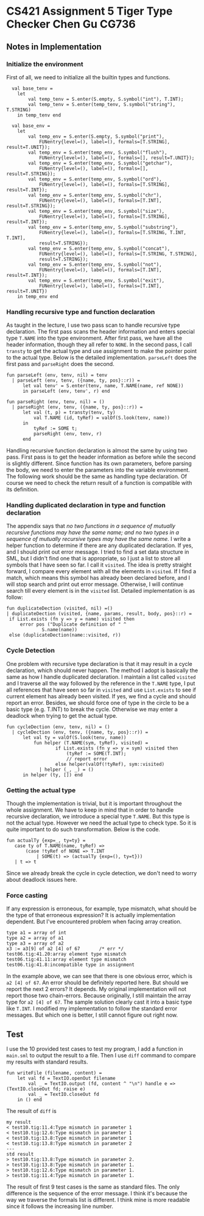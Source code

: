 # CS421 Assignment 5 Tiger Type Checker Chen Gu CG736

## Notes in Implementation

### Initialize the environment
First of all, we need to initialize all the builtin types and functions.
```
  val base_tenv = 
    let 
        val temp_tenv = S.enter(S.empty, S.symbol("int"), T.INT);
        val temp_tenv = S.enter(temp_tenv, S.symbol("string"), T.STRING)
    in temp_tenv end
  
  val base_env = 
    let
        val temp_env = S.enter(S.empty, S.symbol("print"), 
            FUNentry{level=(), label=(), formals=[T.STRING], result=T.UNIT});
        val temp_env = S.enter(temp_env, S.symbol("flush"),
            FUNentry{level=(), label=(), formals=[], result=T.UNIT});
        val temp_env = S.enter(temp_env, S.symbol("getchar"),
            FUNentry{level=(), label=(), formals=[], result=T.STRING});
        val temp_env = S.enter(temp_env, S.symbol("ord"), 
            FUNentry{level=(), label=(), formals=[T.STRING], result=T.INT});
        val temp_env = S.enter(temp_env, S.symbol("chr"),
            FUNentry{level=(), label=(), formals=[T.INT], result=T.STRING});
        val temp_env = S.enter(temp_env, S.symbol("size"),
            FUNentry{level=(), label=(), formals=[T.STRING], result=T.INT});
        val temp_env = S.enter(temp_env, S.symbol("substring"),
            FUNentry{level=(), label=(), formals=[T.STRING, T.INT, T.INT],
            result=T.STRING});
        val temp_env = S.enter(temp_env, S.symbol("concat"),
            FUNentry{level=(), label=(), formals=[T.STRING, T.STRING],
            result=T.STRING});
        val temp_env = S.enter(temp_env, S.symbol("not"),
            FUNentry{level=(), label=(), formals=[T.INT], result=T.INT});
        val temp_env = S.enter(temp_env, S.symbol("exit"),
            FUNentry{level=(), label=(), formals=[T.INT], result=T.UNIT})
    in temp_env end
```
### Handling recursive type and function declaration
As taught in the lecture, I use two pass scan to handle recursive type declaration. The first pass scans the header information and enters special type `T.NAME` into the type environment. After first pass, we have all the header information, though they all refer to `NONE`. In the second pass, I call `transty` to get the actual type and use assignment to make the pointer point to the actual type. Below is the detailed implementation. `parseLeft` does the first pass and `parseRight` does the second.

```
fun parseLeft (env, tenv, nil) = tenv
  | parseLeft (env, tenv, ({name, ty, pos}::r)) = 
      let val tenv' = S.enter(tenv, name, T.NAME(name, ref NONE))
      in parseLeft (env, tenv', r) end 

fun parseRight (env, tenv, nil) = ()
  | parseRight (env, tenv, ({name, ty, pos}::r)) = 
      let val (t, p) = transty(tenv, ty)
          val T.NAME (id, tyRef) = valOf(S.look(tenv, name))
      in 
          tyRef := SOME t;
          parseRight (env, tenv, r)
      end
```
Handling recursive function declaration is almost the same by using two pass. First pass is to get the header information as before while the second is slightly different. Since function has its own parameters, before parsing the body, we need to enter the parameters into the variable environment. The following work should be the same as handling type declaration. Of course we need to check the return result of a function is compatible with its definition.

### Handling duplicated declaration in type and function declaration
The appendix says that *no two functions in a sequence of mutually recursive functions may have the same name; and no two types in a sequence of mutually recursive types may have the same name.* I write a helper function to determine if there are any duplicated declaration. If yes, and I should print out error message. I tried to find a set data structure in SML, but I didn't find one that is appropriate, so I just a list to store all symbols that I have seen so far. I call it `visited`. The idea is pretty straight forward, I compare every element with all the elements in `visited`. If I find a match, which means this symbol has already been declared before, and I will stop search and print out error message. Otherwise, I will continue search till every element is in the `visited` list. Detailed implementation is as follow:
```
fun duplicateDection (visited, nil) =()
| duplicateDection (visited, {name, params, result, body, pos}::r) = 
 if List.exists (fn y => y = name) visited then
     error pos ("Duplicate definition of " ^
             S.name(name))
 else (duplicateDection(name::visited, r))
```
### Cycle Detection
One problem with recursive type declaration is that it may result in a cycle declaration, which should never happen. The method I adopt is basically the same as how I handle duplicated declaration. I maintain a list called `visited` and I traverse all the way followed by the reference in the `T.NAME` type, I put all references that have seen so far in `visited` and use `List.exists` to see if current element has already been visited. If yes, we find a cycle and should report an error. Besides, we should force one of type in the circle to be a basic type (e.g. T.INT) to break the cycle. Otherwise we may enter a deadlock when trying to get the actual type.
```
fun cycleDection (env, tenv, nil) = ()
  | cycleDection (env, tenv, ({name, ty, pos}::r)) = 
      let val ty = valOf(S.look(tenv, name))
          fun helper (T.NAME(sym, tyRef), visited) = 
                  if List.exists (fn y => y = sym) visited then 
                      (tyRef := SOME(T.INT);
                      // report error
                  else helper(valOf(!tyRef), sym::visited)
            | helper (_, _) = ()
      in helper (ty, []) end 
```
### Getting the actual type
Though the implementation is trivial, but it is important throughout the whole assignment. We have to keep in mind that in order to handle recursive declaration, we introduce a special type `T.NAME`. But this type is not the actual type. However we need the actual type to check type. So it is quite important to do such transformation. Below is the code.
```
fun actualTy {exp=_, ty=ty} = 
   case ty of T.NAME(name, tyRef) =>
       (case !tyRef of NONE => T.INT
           | SOME(t) => (actualTy {exp=(), ty=t}))
   | t => t
```
Since we already break the cycle in cycle detection, we don't need to worry about deadlock issues here.

### Force casting
If any expression is erroneous, for example, type mismatch, what should be the type of that erroneous expression? It is actually implementation dependent. But I've encountered problem when facing array creation.
```
type a1 = array of int
type a2 = array of a1
type a3 = array of a2
x3 := a3[9] of a2 [4] of 67       /* err */
test06.tig:41.20:array element type mismatch
test06.tig:41.11:array element type mismatch
test06.tig:41.8:incompatible type in assignment
```
In the example above, we can see that there is one obvious error, which is `a2 [4] of 67`. An error should be definitely reported here. But should we report the next 2 errors? It depends. My original implementation will not report those two chain-errors. Because originally, I still maintain the array type for `a2 [4] of 67`. The sample solution clearly cast it into a basic type like `T.INT`. I modified my implementation to follow the standard error messages. But which one is better, I still cannot figure out right now.

## Test
I use the 10 provided test cases to test my program, I add a function in `main.sml` to output the result to a file. Then I use `diff` command to compare my results with standard results.
```
fun writeFile (filename, content) =
    let val fd = TextIO.openOut filename
        val _ = TextIO.output (fd, content ^ "\n") handle e => (TextIO.closeOut fd; raise e)
        val _ = TextIO.closeOut fd
    in () end
```
The result of `diff` is 
```
my result
< test10.tig:11.4:Type mismatch in parameter 1
< test10.tig:12.6:Type mismatch in parameter 1
< test10.tig:13.8:Type mismatch in parameter 1
< test10.tig:13.8:Type mismatch in parameter 2
---
std result
> test10.tig:13.8:Type mismatch in parameter 2.
> test10.tig:13.8:Type mismatch in parameter 1.
> test10.tig:12.6:Type mismatch in parameter 1.
> test10.tig:11.4:Type mismatch in parameter 1.
```
The result of first 9 test cases is the same as standard files. The only difference is the sequence of the error message. I think it's because the way we traverse the formals list is different. I think mine is more readable since it follows the increasing line number.


